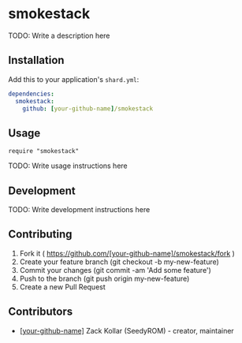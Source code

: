 # smokestack

TODO: Write a description here

## Installation

Add this to your application's `shard.yml`:

```yaml
dependencies:
  smokestack:
    github: [your-github-name]/smokestack
```

## Usage

```crystal
require "smokestack"
```

TODO: Write usage instructions here

## Development

TODO: Write development instructions here

## Contributing

1. Fork it ( https://github.com/[your-github-name]/smokestack/fork )
2. Create your feature branch (git checkout -b my-new-feature)
3. Commit your changes (git commit -am 'Add some feature')
4. Push to the branch (git push origin my-new-feature)
5. Create a new Pull Request

## Contributors

- [[your-github-name]](https://github.com/[your-github-name]) Zack Kollar (SeedyROM) - creator, maintainer

